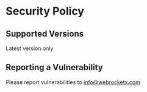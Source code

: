 # Security Policy

## Supported Versions

Latest version only

## Reporting a Vulnerability

Please report vulnerabilities to info@webrocketx.com
